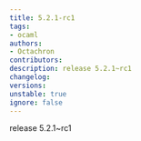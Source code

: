 ```yaml
---
title: 5.2.1-rc1
tags:
- ocaml
authors:
- Octachron
contributors:
description: release 5.2.1~rc1
changelog:
versions:
unstable: true
ignore: false
---
```


<p>release 5.2.1~rc1</p>
